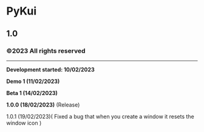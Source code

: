 # PyKui
## 1.0
### ©2023 All rights reserved

---

**Development started: 10/02/2023**

**Demo 1 (11/02/2023)**

**Beta 1 (14/02/2023)**

**1.0.0 (18/02/2023)** (Release)

1.0.1 (19/02/2023)(
	Fixed a bug that when you create a window it resets the window icon
)
